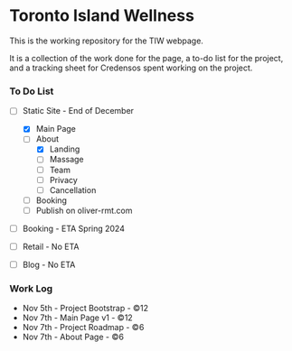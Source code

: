 # Toronto Island Wellness

This is the working repository for the TIW webpage.

It is a collection of the work done for the page,
a to-do list for the project, and a tracking sheet 
for Credensos spent working on the project.

### To Do List
- [ ] Static Site - End of December
    - [x] Main Page
    - [ ] About
        - [x] Landing
        - [ ] Massage
        - [ ] Team
        - [ ] Privacy
        - [ ] Cancellation
    - [ ] Booking
    - [ ] Publish on oliver-rmt.com

- [ ] Booking - ETA Spring 2024

- [ ] Retail - No ETA
- [ ] Blog - No ETA


### Work Log
- Nov 5th - Project Bootstrap - ©12
- Nov 7th - Main Page v1 - ©12
- Nov 7th - Project Roadmap - ©6
- Nov 7th - About Page - ©6


